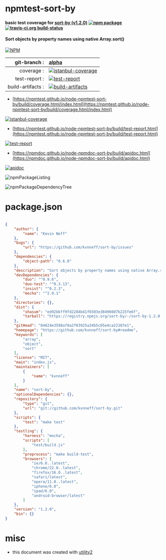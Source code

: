 # npmtest-sort-by

#### basic test coverage for  [sort-by (v1.2.0)](https://github.com/kvnneff/sort-by#readme)  [![npm package](https://img.shields.io/npm/v/npmtest-sort-by.svg?style=flat-square)](https://www.npmjs.org/package/npmtest-sort-by) [![travis-ci.org build-status](https://api.travis-ci.org/npmtest/node-npmtest-sort-by.svg)](https://travis-ci.org/npmtest/node-npmtest-sort-by)

#### Sort objects by property names using native Array.sort()

[![NPM](https://nodei.co/npm/sort-by.png?downloads=true&downloadRank=true&stars=true)](https://www.npmjs.com/package/sort-by)

| git-branch : | [alpha](https://github.com/npmtest/node-npmtest-sort-by/tree/alpha)|
|--:|:--|
| coverage : | [![istanbul-coverage](https://npmtest.github.io/node-npmtest-sort-by/build/coverage.badge.svg)](https://npmtest.github.io/node-npmtest-sort-by/build/coverage.html/index.html)|
| test-report : | [![test-report](https://npmtest.github.io/node-npmtest-sort-by/build/test-report.badge.svg)](https://npmtest.github.io/node-npmtest-sort-by/build/test-report.html)|
| build-artifacts : | [![build-artifacts](https://npmtest.github.io/node-npmtest-sort-by/glyphicons_144_folder_open.png)](https://github.com/npmtest/node-npmtest-sort-by/tree/gh-pages/build)|

- [https://npmtest.github.io/node-npmtest-sort-by/build/coverage.html/index.html](https://npmtest.github.io/node-npmtest-sort-by/build/coverage.html/index.html)

[![istanbul-coverage](https://npmtest.github.io/node-npmtest-sort-by/build/screenCapture.buildCi.browser.%252Ftmp%252Fbuild%252Fcoverage.lib.html.png)](https://npmtest.github.io/node-npmtest-sort-by/build/coverage.html/index.html)

- [https://npmtest.github.io/node-npmtest-sort-by/build/test-report.html](https://npmtest.github.io/node-npmtest-sort-by/build/test-report.html)

[![test-report](https://npmtest.github.io/node-npmtest-sort-by/build/screenCapture.buildCi.browser.%252Ftmp%252Fbuild%252Ftest-report.html.png)](https://npmtest.github.io/node-npmtest-sort-by/build/test-report.html)

- [https://npmdoc.github.io/node-npmdoc-sort-by/build/apidoc.html](https://npmdoc.github.io/node-npmdoc-sort-by/build/apidoc.html)

[![apidoc](https://npmdoc.github.io/node-npmdoc-sort-by/build/screenCapture.buildCi.browser.%252Ftmp%252Fbuild%252Fapidoc.html.png)](https://npmdoc.github.io/node-npmdoc-sort-by/build/apidoc.html)

![npmPackageListing](https://npmtest.github.io/node-npmtest-sort-by/build/screenCapture.npmPackageListing.svg)

![npmPackageDependencyTree](https://npmtest.github.io/node-npmtest-sort-by/build/screenCapture.npmPackageDependencyTree.svg)



# package.json

```json

{
    "author": {
        "name": "Kevin Neff"
    },
    "bugs": {
        "url": "https://github.com/kvnneff/sort-by/issues"
    },
    "dependencies": {
        "object-path": "0.6.0"
    },
    "description": "Sort objects by property names using native Array.sort()",
    "devDependencies": {
        "duo": "^0.9.6",
        "duo-test": "^0.3.13",
        "insist": "^0.2.3",
        "mocha": "^2.0.1"
    },
    "directories": {},
    "dist": {
        "shasum": "ed92bbff9fd2284b41f6503e38496607b225fe6f",
        "tarball": "https://registry.npmjs.org/sort-by/-/sort-by-1.2.0.tgz"
    },
    "gitHead": "04624e3598af8a2f03925a34b5c05e4ca22107e1",
    "homepage": "https://github.com/kvnneff/sort-by#readme",
    "keywords": [
        "array",
        "object",
        "sort"
    ],
    "license": "MIT",
    "main": "index.js",
    "maintainers": [
        {
            "name": "kvnneff"
        }
    ],
    "name": "sort-by",
    "optionalDependencies": {},
    "repository": {
        "type": "git",
        "url": "git://github.com/kvnneff/sort-by.git"
    },
    "scripts": {
        "test": "make test"
    },
    "testling": {
        "harness": "mocha",
        "scripts": [
            "test/build.js"
        ],
        "preprocess": "make build-test",
        "browsers": [
            "ie/6.0..latest",
            "chrome/22.0..latest",
            "firefox/16.0..latest",
            "safari/latest",
            "opera/11.0..latest",
            "iphone/6.0",
            "ipad/6.0",
            "android-browser/latest"
        ]
    },
    "version": "1.2.0",
    "bin": {}
}
```



# misc
- this document was created with [utility2](https://github.com/kaizhu256/node-utility2)
